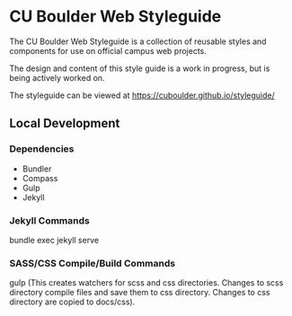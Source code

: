 # CU Boulder Web Styleguide

The CU Boulder Web Styleguide is a collection of reusable styles and components for use on official campus web projects.

The design and content of this style guide is a work in progress, but is being actively worked on.

The styleguide can be viewed at https://cuboulder.github.io/styleguide/

## Local Development

### Dependencies
* Bundler
* Compass
* Gulp
* Jekyll

### Jekyll Commands
bundle exec jekyll serve

### SASS/CSS Compile/Build Commands
gulp
(This creates watchers for scss and css directories. Changes to scss directory compile files and save them to css directory. Changes to css directory are copied to docs/css).
